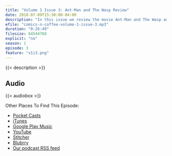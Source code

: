 ```yaml
---
title: "Volume 1 Issue 3: Ant-Man and The Wasp Review"
date: 2018-07-09T15:30:00-04:00
description: "In this issue we review the movie Ant-Man and The Wasp and what it means for Avengers 4."
efile: "comics-n-coffee-volume-1-issue-3.mp3"
duration: "0:26:49"
filesize: 64544768
explicit: "no"
season: 1
episode: 3
feature: "v1i3.png"
---
```


{{< description >}}

## <span class="fas fa-podcast"></span> Audio

{{< audiobox >}}

Other Places To Find This Episode:

- [Pocket Casts](https://pca.st/KIfs)
- [iTunes](https://itunes.apple.com/us/podcast/comics-n-coffee-podcast/id1405490125)
- [Google Play Music](https://playmusic.app.goo.gl/?ibi=com.google.PlayMusic&isi=691797987&ius=googleplaymusic&apn=com.google.android.music&link=https://play.google.com/music/m/Ikiure5dl6s2vpapy6fqafpfbom?t%3DComics_%27N%27_Coffee_Podcast%26pcampaignid%3DMKT-na-all-co-pr-mu-pod-16)
- [YouTube](https://youtu.be/N6xWa2mYz0Q)
- [Stitcher](https://www.stitcher.com/s?fid=%22203396%22&refid=stpr)
- [Blubrry](https://www.blubrry.com/comicsncoffee/)
- [Our podcast RSS feed](https://www.ComicsNCoffee.com/podcast/index.xml)
